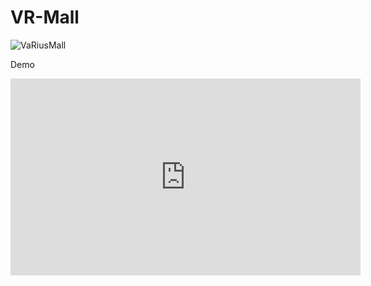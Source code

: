 # VR-Mall

![VaRiusMall](https://github.com/maddddxx/VR-Mall/assets/103488412/cc19275a-dcc9-446d-b544-8c6d48a681b7)

Demo
<iframe width="560" height="315" src="https://www.youtube.com/embed/USOsmHZrTzg?si=R6J9UB2_E5Zzrk0i" title="YouTube video player" frameborder="0" allow="accelerometer; autoplay; clipboard-write; encrypted-media; gyroscope; picture-in-picture; web-share" allowfullscreen></iframe>

